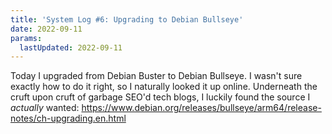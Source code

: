 ```yaml
---
title: 'System Log #6: Upgrading to Debian Bullseye'
date: 2022-09-11
params:
  lastUpdated: 2022-09-11
---
```


Today I upgraded from Debian Buster to Debian Bullseye. I wasn't sure
exactly how to do it right, so I naturally looked it up online.
Underneath the cruft upon cruft of garbage SEO'd tech blogs, I luckily
found the source I *actually* wanted:
<https://www.debian.org/releases/bullseye/arm64/release-notes/ch-upgrading.en.html>
